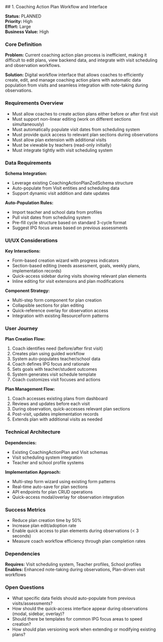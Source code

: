 <section id="1-coaching-action-plan-workflow">
## 1. Coaching Action Plan Workflow and Interface

**Status:** PLANNED  
**Priority:** High  
**Effort:** Large  
**Business Value:** High

### Core Definition
**Problem:** Current coaching action plan process is inefficient, making it difficult to edit plans, view backend data, and integrate with visit scheduling and observation workflows.

**Solution:** Digital workflow interface that allows coaches to efficiently create, edit, and manage coaching action plans with automatic data population from visits and seamless integration with note-taking during observations.

### Requirements Overview
- Must allow coaches to create action plans either before or after first visit
- Must support non-linear editing (work on different sections simultaneously)
- Must automatically populate visit dates from scheduling system
- Must provide quick access to relevant plan sections during observations
- Must allow plan extension with additional visits
- Must be viewable by teachers (read-only initially)
- Must integrate tightly with visit scheduling system

### Data Requirements
**Schema Integration:**
- Leverage existing CoachingActionPlanZodSchema structure
- Auto-populate from Visit entities and scheduling data
- Support dynamic visit addition and date updates

**Auto-Population Rules:**
- Import teacher and school data from profiles
- Pull visit dates from scheduling system
- Pre-fill cycle structure based on standard 3-cycle format
- Suggest IPG focus areas based on previous assessments

### UI/UX Considerations
**Key Interactions:**
- Form-based creation wizard with progress indicators
- Section-based editing (needs assessment, goals, weekly plans, implementation records)
- Quick-access sidebar during visits showing relevant plan elements
- Inline editing for visit extensions and plan modifications

**Component Strategy:**
- Multi-step form component for plan creation
- Collapsible sections for plan editing
- Quick-reference overlay for observation access
- Integration with existing ResourceForm patterns

### User Journey
**Plan Creation Flow:**
1. Coach identifies need (before/after first visit)
2. Creates plan using guided workflow
3. System auto-populates teacher/school data
4. Coach defines IPG focus and rationale
5. Sets goals with teacher/student outcomes
6. System generates visit schedule template
7. Coach customizes visit focuses and actions

**Plan Management Flow:**
1. Coach accesses existing plans from dashboard
2. Reviews and updates before each visit
3. During observation, quick-accesses relevant plan sections
4. Post-visit, updates implementation records
5. Extends plan with additional visits as needed

### Technical Architecture
**Dependencies:**
- Existing CoachingActionPlan and Visit schemas
- Visit scheduling system integration
- Teacher and school profile systems

**Implementation Approach:**
- Multi-step form wizard using existing form patterns
- Real-time auto-save for plan sections
- API endpoints for plan CRUD operations
- Quick-access modal/overlay for observation integration

### Success Metrics
- Reduce plan creation time by 50%
- Increase plan edit/adoption rate
- Enable quick access to plan elements during observations (< 3 seconds)
- Measure coach workflow efficiency through plan completion rates

### Dependencies
**Requires:** Visit scheduling system, Teacher profiles, School profiles
**Enables:** Enhanced note-taking during observations, Plan-driven visit workflows

### Open Questions
- What specific data fields should auto-populate from previous visits/assessments?
- How should the quick-access interface appear during observations (modal, sidebar, overlay)?
- Should there be templates for common IPG focus areas to speed creation?
- How should plan versioning work when extending or modifying existing plans?

</section>